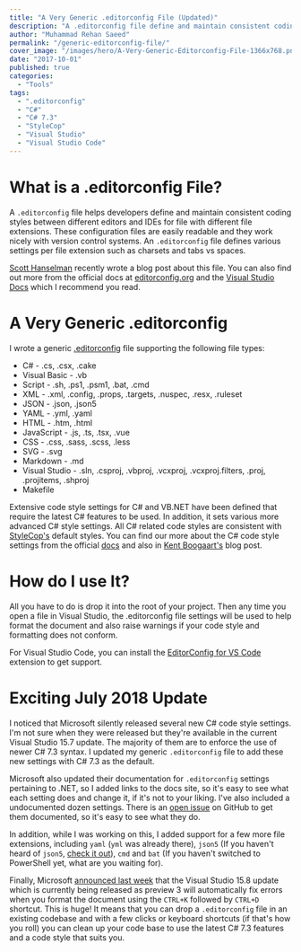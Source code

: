 ```yaml
---
title: "A Very Generic .editorconfig File (Updated)"
description: "A .editorconfig file define and maintain consistent coding styles between different editors and IDEs for file with different file extensions."
author: "Muhammad Rehan Saeed"
permalink: "/generic-editorconfig-file/"
cover_image: "/images/hero/A-Very-Generic-Editorconfig-File-1366x768.png"
date: "2017-10-01"
published: true
categories:
  - "Tools"
tags:
  - ".editorconfig"
  - "C#"
  - "C# 7.3"
  - "StyleCop"
  - "Visual Studio"
  - "Visual Studio Code"
---
```


# What is a .editorconfig File?

A `.editorconfig` file helps developers define and maintain consistent coding styles between different editors and IDEs for file with different file extensions. These configuration files are easily readable and they work nicely with version control systems. An `.editorconfig` file defines various settings per file extension such as charsets and tabs vs spaces.

[Scott Hanselman](https://www.hanselman.com/blog/TabsVsSpacesAPeacefulResolutionWithEditorConfigInVisualStudioPlusNETExtensions.aspx) recently wrote a blog post about this file. You can also find out more from the official docs at [editorconfig.org](http://editorconfig.org/) and the [Visual Studio Docs](https://docs.microsoft.com/en-us/visualstudio/ide/editorconfig-code-style-settings-reference) which I recommend you read.

# A Very Generic .editorconfig

I wrote a generic [.editorconfig](https://github.com/RehanSaeed/EditorConfig/blob/master/.editorconfig) file supporting the following file types:

- C# - .cs, .csx, .cake
- Visual Basic - .vb
- Script - .sh, .ps1, .psm1, .bat, .cmd
- XML - .xml, .config, .props, .targets, .nuspec, .resx, .ruleset
- JSON - .json, .json5
- YAML - .yml,  .yaml
- HTML - .htm, .html
- JavaScript - .js, .ts, .tsx, .vue
- CSS - .css, .sass, .scss, .less
- SVG - .svg
- Markdown - .md
- Visual Studio - .sln, .csproj, .vbproj, .vcxproj, .vcxproj.filters, .proj, .projitems, .shproj
- Makefile

Extensive code style settings for C# and VB.NET have been defined that require the latest C# features to be used. In addition, it sets various more advanced C# style settings. All C# related code styles are consistent with [StyleCop's](https://github.com/DotNetAnalyzers/StyleCopAnalyzers) default styles. You can find our more about the C# code style settings from the official [docs](https://docs.microsoft.com/en-us/visualstudio/ide/editorconfig-code-style-settings-reference) and also in [Kent Boogaart's](http://kent-boogaart.com/blog/editorconfig-reference-for-c-developers) blog post.

# How do I use It?

All you have to do is drop it into the root of your project. Then any time you open a file in Visual Studio, the .editorconfig file settings will be used to help format the document and also raise warnings if your code style and formatting does not conform.

For Visual Studio Code, you can install the [EditorConfig for VS Code](https://marketplace.visualstudio.com/items?itemName=EditorConfig.EditorConfig) extension to get support.

# Exciting July 2018 Update

I noticed that Microsoft silently released several new C# code style settings. I'm not sure when they were released but they're available in the current Visual Studio 15.7 update. The majority of them are to enforce the use of newer C# 7.3 syntax. I updated my generic `.editorconfig` file to add these new settings with C# 7.3 as the default.

Microsoft also updated their documentation for `.editorconfig` settings pertaining to .NET, so I added links to the docs site, so it's easy to see what each setting does and change it, if it's not to your liking. I've also included a undocumented dozen settings. There is an [open issue](https://github.com/MicrosoftDocs/visualstudio-docs/issues/1070) on GitHub to get them documented, so it's easy to see what they do.

In addition, while I was working on this, I added support for a few more file extensions, including `yaml` (`yml` was already there), `json5` (If you haven't heard of `json5`, [check it out](https://json5.org/)), `cmd` and `bat` (If you haven't switched to PowerShell yet, what are you waiting for).

Finally, Microsoft [announced last week](https://blogs.msdn.microsoft.com/visualstudio/2018/06/26/visual-studio-2017-version-15-8-preview-3/) that the Visual Studio 15.8 update which is currently being released as preview 3 will automatically fix errors when you format the document using the `CTRL+K` followed by `CTRL+D` shortcut. This is huge! It means that you can drop a `.editorconfig` file in an existing codebase and with a few clicks or keyboard shortcuts (if that's how you roll) you can clean up your code base to use the latest C# 7.3 features and a code style that suits you.
